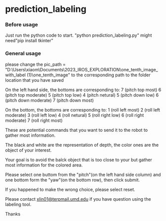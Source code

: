 # prediction_labeling
### Before usage
Just run the python code to start. 
"python prediction_labeling.py"
might need"pip install tkinter"

### General usage
please change the 
pic_path = "D:\\Users\\xiaom\\Documents\\2023_IROS_EXPLORATION\\one_tenth_image_with_label (1)\\one_tenth_image"
to the corresponding path to the folder location that you have saved

On the left hand side, the bottoms are corresponding to: 
7 (pitch top most)
6 (pitch top moderate)
5 (pitch top low)
4 (pitch netural)
5 (pitch down low)
6 (pitch down moderate)
7 (pitch down most)

On the bottom, the bottoms are corresponding to:
1 (roll left most)
2 (roll left moderate)
3 (roll left low)
4 (roll netural)
5 (roll right low)
6 (roll right moderate)
7 (roll right most)

These are potential commands that you want to send it to the robot to gather most information. 

The black and white are the representation of depth, the color ones are  the object of your interest.

Your goal is to avoid the balck object that is too close to your but gather most information for the colored area.

Please select one buttom from the "pitch"(on the left hand side column) and one bottom form the "yaw"(on the bottom row), then click submit.

If you happened to make the wrong choice, please select reset.

Please contact xlin01@terpmail.umd.edu if you have question using the labeling tool.

Thanks
